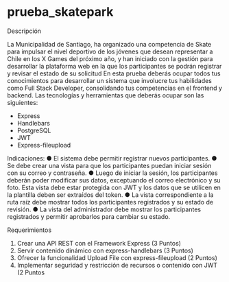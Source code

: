 # prueba_skatepark

Descripción

La Municipalidad de Santiago, ha organizado una competencia de Skate para impulsar el
nivel deportivo de los jóvenes que desean representar a Chile en los X Games del próximo
año, y han iniciado con la gestión para desarrollar la plataforma web en la que los
participantes se podrán registrar y revisar el estado de su solicitud
En esta prueba deberás ocupar todos tus conocimientos para desarrollar un sistema que
involucre tus habilidades como Full Stack Developer, consolidando tus competencias en el
frontend y backend.
Las tecnologías y herramientas que deberás ocupar son las siguientes:
- Express
- Handlebars
- PostgreSQL
- JWT
- Express-fileupload


Indicaciones:
● El sistema debe permitir registrar nuevos participantes.
● Se debe crear una vista para que los participantes puedan iniciar sesión con su
correo y contraseña.
● Luego de iniciar la sesión, los participantes deberán poder modificar sus datos,
exceptuando el correo electrónico y su foto. Esta vista debe estar protegida con JWT
y los datos que se utilicen en la plantilla deben ser extraídos del token.
● La vista correspondiente a la ruta raíz debe mostrar todos los participantes
registrados y su estado de revisión.
● La vista del administrador debe mostrar los participantes registrados y permitir
aprobarlos para cambiar su estado.

Requerimientos
1. Crear una API REST con el Framework Express (3 Puntos)
2. Servir contenido dinámico con express-handlebars (3 Puntos)
3. Ofrecer la funcionalidad Upload File con express-fileupload (2 Puntos)
4. Implementar seguridad y restricción de recursos o contenido con JWT (2 Puntos
